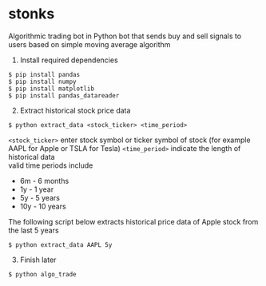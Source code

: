 # stonks
Algorithmic trading bot in Python bot that sends buy and sell signals to users based on simple moving average algorithm

1. Install required dependencies
```
$ pip install pandas
$ pip install numpy
$ pip install matplotlib
$ pip install pandas_datareader
```

2. Extract historical stock price data
```
$ python extract_data <stock_ticker> <time_period>
```
``<stock_ticker>`` enter stock symbol or ticker symbol of stock (for example AAPL for Apple or TSLA for Tesla)
``<time_period>`` indicate the length of historical data <br />
valid time periods include
  * 6m - 6 months
  * 1y - 1 year
  * 5y - 5 years
  * 10y - 10 years

The following script below extracts historical price data of Apple stock from the last 5 years 
```
$ python extract_data AAPL 5y
```


3. Finish later
```
$ python algo_trade
```

